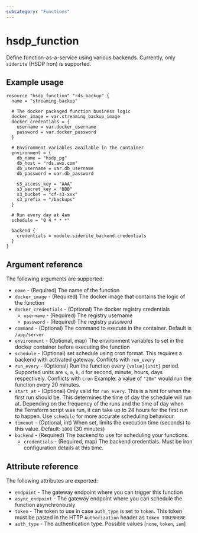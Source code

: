 ```yaml
---
subcategory: "Functions"
---
```


# hsdp_function

Define function-as-a-service using various backends. Currently,
only `siderite` (HSDP Iron) is supported.

## Example usage

```hcl
resource "hsdp_function" "rds_backup" {
  name = "streaming-backup"
  
  # The docker packaged function business logic
  docker_image = var.streaming_backup_image
  docker_credentials = {
    username = var.docker_username
    password = var.docker_password
  }
  
  # Environment variables available in the container
  environment = {
    db_name = "hsdp_pg"
    db_host = "rds.aws.com"
    db_username = var.db_username
    db_password = var.db_password
    
    s3_access_key = "AAA"
    s3_secret_key = "BBB"
    s3_bucket = "cf-s3-xxx"
    s3_prefix = "/backups"
  }

  # Run every day at 4am
  schedule = "0 4 * * *"

  backend {
    credentials = module.siderite_backend.credentials
  }  
}
```

## Argument reference

The following arguments are supported:

* `name` - (Required) The name of the function
* `docker_image` - (Required) The docker image that contains the logic of the function
* `docker_credentials` - (Optional) The docker registry credentials
  * `username` - (Required) The registry username
  * `password` - (Required) The registry password  
* `command` - (Optional) The command to execute in the container. Default is `/app/server`
* `environment` - (Optional, map) The environment variables to set in the docker container before executing the function
* `schedule` - (Optional) set schedule using cron format. This requires a backend with activated gateway. Conflicts with `run_every`
* `run_every` - (Optional) Run the function every `{value}{unit}` period. Supported units are `s`, `m`, `h`, `d` for second, minute, hours, days respectively. Conflicts with `cron`
  Example: a value of `"20m"` would run the function every 20 minutes.
* `start_at` - (Optional) Only valid for `run_every`. This is a hint for when the first run should be.
  This determines the time of day the schedule will run at. Depending on the frequency of the runs and
  the time of day when the Terraform script was run, it can take up to 24 hours for the first run to happen.
  Use `schedule` for more accurate scheduling behaviour.
* `timeout` - (Optional, int) When set, limits the execution time (seconds) to this value. Default: `1800` (30 minutes)
* `backend` - (Required) The backend to use for scheduling your functions.
  * `credentials` - (Required, map) The backend credentials. Must be iron configuration details at this time.

## Attribute reference

The following attributes are exported:

* `endpoint` - The gateway endpoint where you can trigger this function
* `async_endpoint` - The gateway endpoint where you can schedule the function asynchronously  
* `token` - The token to use in case `auth_type` is set to `token`. This token must be pasted in the HTTP `Authorization` header as `Token TOKENHERE`  
* `auth_type` - The authentication type. Possible values [`none`, `token`, `iam`]
